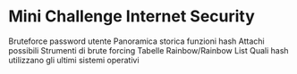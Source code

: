 # Mini Challenge Internet Security
Bruteforce password utente
Panoramica storica funzioni hash
Attachi possibili
Strumenti di brute forcing
Tabelle Rainbow/Rainbow List
Quali hash utilizzano gli ultimi sistemi operativi